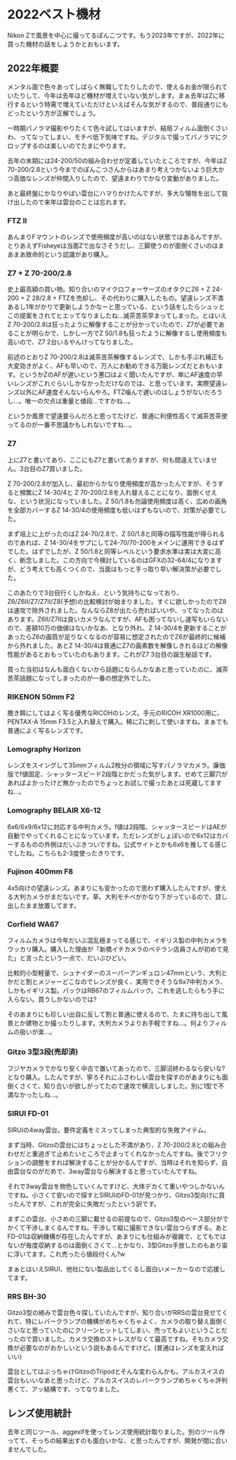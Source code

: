 # 2022ベスト機材
Nikon Zで風景を中心に撮ってるぽんこつです。もう2023年ですが、2022年に買った機材の話をしようかとおもいます。

## 2022年概要
メンタル面で色々あってしばらく無職してたりしたので、使えるお金が限られていたりして、今年は去年ほど機材が増えていない気がします。まぁ去年はZに移行するという特需で増えていただけといえばそんな気がするので、普段通りにもどったという方が正解でしょう。

一時期パノラマ撮影やりたくて色々試してはいますが、結局フィルム面倒くさいわ、ってなってしまい、モチベ低下気味ですね。デジタルで撮ってパノラマにクロップするのは楽しいのでたまにやります。

去年の末期には24-200/50の組み合わせが定着していたところですが、今年はZ 70-200/2.8という今までのぽんこつさんからはあまり考えつかないよう巨大かつ高価なレンズが仲間入りしたので、望遠まわりでかなり変動がありました。

あと最終盤にかなりやばい雲台にハマりかけたんですが、多大な犠牲を出して抜け出したので来年は雲台のことは忘れます。

### FTZ II
あんまりFマウントのレンズで使用頻度が高いのはない状態ではあるんですが、とりあえずFisheyeは当面Zで出なさそうだし、三脚使うのが面倒くさいのはまあまあ致命的という認識があり購入。

### Z7 + Z 70-200/2.8
史上最高額の買い物。知り合いのマイクロフォーサーズのオタクにZ6 + Z 24-200 + Z 28/2.8 + FTZを売却し、その代わりに購入したもの。望遠レンズ不満あるし1年がかりで更新しようかなーと思っている、という話をしたらシュッとこの提案をされてヒエッてなりましたね…滅茶苦茶早まってしまった。とはいえZ 70-200/2.8は狂ったように解像することが分かっていたので、Z7が必要であることが明らかで、しかし一方でZ 50/1.8も狂ったように解像するし使用頻度も高いので、Z7 2台いるやんけってなりました。

前述のとおりZ 70-200/2.8は滅茶苦茶解像するレンズで、しかも手ぶれ補正も大変効きがよく、AFも早いので、万人にお勧めできる万能レンズだとおもいます。というかZのAFが遅いという悪口はよく聞いたんですが、単にAF速度の早いレンズがこれぐらいしかなかっただけなのでは、と思っています。実際望遠レンズ以外にAF速度そんないらんやろ。FTZ噛んで遅いのはしょうがないだろうし…。唯一の欠点は重量と値段…ですかね…。

というか風景で望遠要らんだろと思ってたけど、普通に利便性高くて滅茶苦茶使ってるのが一番不思議かもしれないですね…。

### Z7
上にZ7と書いてあり、ここにもZ7と書いてありますが、何も間違えていません。3台目のZ7買いました。

Z 70-200/2.8が加入し、最初からかなり使用頻度が高かったんですが、そうすると頻繁にZ 14-30/4と Z 70-200/2.8を入れ替えることになり、面倒くせえな、という状況になっていました。Z 50/1.8も勿論使用頻度は高く、広めの画角を全部カバーするZ 14-30/4の使用頻度も低いはずもないので、対策が必要でした。

まず俎上に上がったのはZ 24-70/2.8で、Z 50/1.8と同等の描写性能が得られるのであれば、Z 14-30/4をサブにして24-70/70-200をメインに運用できるはずでした。はずでしたが、Z 50/1.8と同等レベルという要求水準は実は大変に高く、断念しました。この方向で今検討しているのはGFXの32-64/4になりますが、どう考えても高くつくので、当面はもっと手っ取り早い解決策が必要でした。

このあたりで3台目行くしかねえ、という気持ちになっており、Z6/Z6II/Z7/Z7II/Z8(予想)の比較検討が始まりました。すぐに欲しかったのでZ8は速攻で除外されました。なんならZ8が出たら売ればいいや、ってなったのはあります。Z6II/Z7IIは良いカメラなんですが、AFも困ってないし速写もいらないので、差額10万の価値はないかなあ、となり外れ、Z 14-30/4を更新することがあったらZ6の画質が足りなくなるのが容易に想定されたのでZ6が最終的に候補から外れました。あとZ 14-30/4は普通にZ7の画素数を解像しきれるほどの解像性能があるとおもっていたのもあります。これがZ7 3台目の誕生秘話です。

買った当初はなんも面白くないから話題にならんかなあと思っていたのに、滅茶苦茶話題になってしまったのが一番の想定外でした。

### RIKENON 50mm F2
撒き餌にしてはよく写る優秀なRICOHのレンズ。手元のRICOH XR1000用に、PENTAX-A 15mm F3.5と入れ替えで購入。稀にZに刺して使いますね。まぁでも普通によく写るレンズです。

### Lomography Horizon
レンズをスイングして35mmフィルム2枚分の領域に写すパノラマカメラ。廉価版でf値固定、シャッタースピード2段階とかだった気がします。せめて三脚穴があればよかったけど無かったのでちょっとお試しで撮ったあとは死蔵してますね…。

### Lomography BELAIR X6-12
6x6/6x9/6x12に対応する中判カメラ。f値は2段階、シャッタースピードはAEが自動でやってくれることになっています。ただレンズがしょぼいので6x12はカバーするものの外側はだいぶきついですね。公式サイトとかも6x6を推してる感じでしたね。こちらも2-3度使ったきりです。

### Fujinon 400mm F8
4x5向けの望遠レンズ。あまりにも安かったので思わず購入したんですが、使える大判カメラがまだないです。草。大判モチベがかなり下がっているので、貸し出したまま放置してます。

### Corfield WA67
フィルムカメラは今年だいぶ混乱極まってる感じで、イギリス製の中判カメラをウッカリ購入。購入した理由が「新橋イチカメラのベテラン店員さんが初めて見た」と言ったという一点で、だいぶひどい。

比較的小型軽量で、シュナイダーのスーパーアンギュロン47mmという、大判とかだと割とメジャーどこなのでレンズが良く、実用できそうな6x7中判カメラ、しかもイギリス製。バックはRB67のフィルムバック。これを逃したらもう手に入らない。買うしかないのでは?

そのあまりにも珍しい出自に反して割と普通に使えるので、たまに持ち出して風景とか建物とか撮ったりします。大判カメラよりお手軽ですね…。何よりフィルムの扱いが楽…。

### Gitzo 3型3段(売却済)
フジヤカメラでかなり安く中古で置いてあったので、三脚沼終わるなら安いな?となり購入。したんですが、寧ろそれにふさわしい雲台を探すのがあまりにも面倒くさくて、知り合いが欲しがってたので速攻で横流ししました。別に1型で不満なかったしね…。

### SIRUI FD-01
SIRUIの4way雲台。要件定義をミスってしまった典型的な失敗アイテム。

まず当時、Gitzoの雲台にはちょっとした不満があり、Z 70-200/2.8との組み合わせだと重過ぎて止めたいところで止まってくれなかったんですね。後でフリクションの調整をすれば解決することが分かるんですが、当時はそれを知らず、自由雲台なのがだめで、3way雲台なら解決すると思っていたんですね。

それで3way雲台を物色していくんですけど、大体デカくて重いやつしかないんですね。小さくて安いので探すとSIRUIのFD-01が見つかり、Gitzo3型向けに買ったんですが、これが完全に失敗だったという訳です。

まずこの雲台、小さめの三脚に載せるの前提なので、Gitzo3型のベース部分がでかくて干渉しまくるんですね。干渉して縦に撮影できない雲台つらすぎる。あとFD-01は収納機構が存在したんですが、あまりにも仕組みが複雑で、とてもではないが毎度収納するのは面倒くさくて…とかなり、3型Gitzo手放したのもあり宙に浮いてます。これ売ったら値段付くん?w

まぁとはいえSIRUI、他社にない製品出してくるし面白いメーカーなので応援してます。

### RRS BH-30
Gitzo3型の絡みで雲台色々探していたんですが、知り合いがRRSの雲台見せてくれて、特にレバークランプの機構がめちゃくちゃよく、カメラの取り替え面倒くさいなと思っていたのにクリーンヒットしてしまい、売ってもよいということだったので買いました。カメラ交換のストレスがなくて最高ですね。そもカメラ交換が必要なのがおかしいという説もあるんですけど。(普通はレンズを変えればいい)

雲台としてはぶっちゃけGitzoのTripodとそんな変わらんかも。アルカスイスの雲台もいいなあと思ったけど、アルカスイスのレバークランプめちゃくちゃ評判悪くて、アッ結構です、ってなりました。

## レンズ使用統計
去年と同じツール、aggexifを使ってレンズ使用統計取りました。別のツール作ってて、そっちの結果出すのも面白いかな、と思ったんですが、開発が間に合いませんでした。

